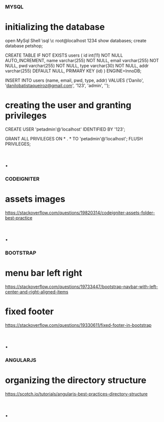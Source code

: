 ### MYSQL
# initializing the database
open MySql Shell
\sql
\c root@localhost
1234
show databases;
create database petshop;

CREATE TABLE IF NOT EXISTS users (
  id int(11) NOT NULL AUTO_INCREMENT,
  name varchar(255) NOT NULL,
  email varchar(255) NOT NULL,
  pwd varchar(255) NOT NULL,
  type varchar(30) NOT NULL,
  addr varchar(255) DEFAULT NULL,
  PRIMARY KEY (id)
) ENGINE=InnoDB;

INSERT INTO users (name, email, pwd, type, addr) VALUES ('Danilo', 'danilobatistaqueiroz@gmail.com', '123', 'admin', '');

# creating the user and granting privileges
CREATE USER 'petadmin'@'localhost' IDENTIFIED BY '123';

GRANT ALL PRIVILEGES ON * . * TO 'petadmin'@'localhost';
FLUSH PRIVILEGES;
# .


### CODEIGNITER
# assets images
https://stackoverflow.com/questions/19820314/codeigniter-assets-folder-best-practice
# .


### BOOTSTRAP
# menu bar left right
https://stackoverflow.com/questions/19733447/bootstrap-navbar-with-left-center-and-right-aligned-items
# fixed footer
https://stackoverflow.com/questions/19330611/fixed-footer-in-bootstrap
# .


### ANGULARJS
# organizing the directory structure
https://scotch.io/tutorials/angularjs-best-practices-directory-structure
# .